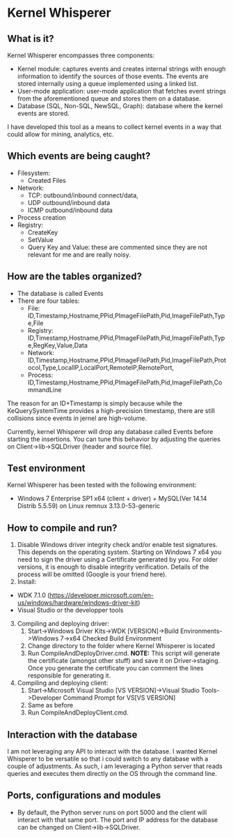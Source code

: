 # Kernel Whisperer

## What is it?

Kernel Whisperer encompasses three components:
* Kernel module: captures events and creates internal strings with enough information to identify the sources of those events. The events are stored internally using a queue implemented using a linked list.
* User-mode application: user-mode application that fetches event strings from the aforementioned queue and stores them on a database.
* Database (SQL, Non-SQL, NewSQL, Graph): database where the kernel events are stored. 

I have developed this tool as a means to collect kernel events in a way that could allow for mining, analytics, etc. 

## Which events are being caught?
* Filesystem:
	* Created Files
* Network:
	* TCP: outbound/inbound connect/data, 
	* UDP outbound/inbound data
	* ICMP outbound/inbound data
* Process creation
* Registry:
	* CreateKey
	* SetValue
	* Query Key and Value: these are commented since they are not relevant for me and are really noisy.

## How are the tables organized?
* The database is called Events
* There are four tables:
	* File: ID,Timestamp,Hostname,PPid,PImageFilePath,Pid,ImageFilePath,Type,File
	* Registry: ID,Timestamp,Hostname,PPid,PImageFilePath,Pid,ImageFilePath,Type,RegKey,Value,Data
	* Network: ID,Timestamp,Hostname,PPid,PImageFilePath,Pid,ImageFilePath,Protocol,Type,LocalIP,LocalPort,RemoteIP,RemotePort,
	* Process: ID,Timestamp,Hostname,PPid,PImageFilePath,Pid,ImageFilePath,CommandLine

The reason for an ID+Timestamp is simply because while the KeQuerySystemTime provides a high-precision timestamp, there are still collisions since events in jernel are high-volume.

Currently, kernel Whisperer will drop any database called Events before starting the insertions. You can tune this behavior by adjusting the queries on Client->lib->SQLDriver (header and source file).


## Test environment

Kernel Whisperer has been tested with the following environment:

* Windows 7 Enterprise SP1 x64 (client + driver) + MySQL(Ver 14.14 Distrib 5.5.59) on Linux remnux 3.13.0-53-generic

## How to compile and run?
1. Disable Windows driver integrity check and/or enable test signatures. This depends on the operating system. Starting on Windows 7 x64 you need to sign the driver using a Certificate generated by you. For older versions, it is enough to disable integrity verification. Details of the process will be omitted (Google is your friend here).
2. Install:
  * WDK 7.1.0 (https://developer.microsoft.com/en-us/windows/hardware/windows-driver-kit)
  * Visual Studio or the developper tools
3. Compiling and deploying driver:
   1. Start->Windows Driver Kits->WDK [VERSION]->Build Environments->Windows 7->x64 Checked Build Environment
   2. Change directory to the folder where Kernel Whisperer is located
   3. Run CompileAndDeployDriver.cmd. **NOTE:** This script will generate the certificate (amongst other stuff) and save it on Driver->staging. Once you generate the certificate you can comment the lines responsible for generating it.
4. Compiling and deploying client:
   1. Start->Microsoft Visual Studio [VS VERSION]->Visual Studio Tools->Developer Command Prompt for VS[VS VERSION]
   2. Same as before
   3. Run CompileAndDeployClient.cmd. 


## Interaction with the database
 I am not leveraging any API to interact with the database. I wanted Kernel Whisperer to be versatile so that i could switch to any database with a couple of adjustments. As such, i am leveraging a Python server that reads queries and executes them directly on the OS through the command line. 


## Ports, configurations and modules
* By default, the Python server runs on port 5000 and the client will interact with that same port. The port and IP address for the database can be changed on Client->lib->SQLDriver.

